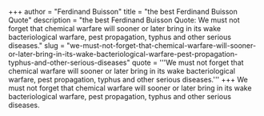 +++
author = "Ferdinand Buisson"
title = "the best Ferdinand Buisson Quote"
description = "the best Ferdinand Buisson Quote: We must not forget that chemical warfare will sooner or later bring in its wake bacteriological warfare, pest propagation, typhus and other serious diseases."
slug = "we-must-not-forget-that-chemical-warfare-will-sooner-or-later-bring-in-its-wake-bacteriological-warfare-pest-propagation-typhus-and-other-serious-diseases"
quote = '''We must not forget that chemical warfare will sooner or later bring in its wake bacteriological warfare, pest propagation, typhus and other serious diseases.'''
+++
We must not forget that chemical warfare will sooner or later bring in its wake bacteriological warfare, pest propagation, typhus and other serious diseases.
